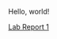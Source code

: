 Hello, world!

[Lab Report 1](https://<aconsiglio03>.github.io/<index.md>/lab-report-1-week-2.html)
